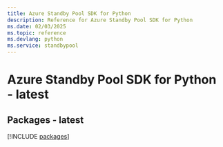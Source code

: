 ```yaml
---
title: Azure Standby Pool SDK for Python
description: Reference for Azure Standby Pool SDK for Python
ms.date: 02/03/2025
ms.topic: reference
ms.devlang: python
ms.service: standbypool
---
```

# Azure Standby Pool SDK for Python - latest
## Packages - latest
[!INCLUDE [packages](standby-pool-index.md)]